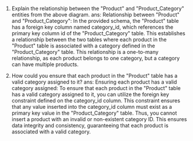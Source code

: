 1. Explain the relationship between the "Product" and "Product_Category" entities from the above diagram.
ans:
Relationship between "Product" and "Product_Category":
In the provided schema, the "Product" table has a foreign key column named category_id, which references the primary key column id of the "Product_Category" table. This establishes a relationship between the two tables where each product in the "Product" table is associated with a category defined in the "Product_Category" table. This relationship is a one-to-many relationship, as each product belongs to one category, but a category can have multiple products.


2. How could you ensure that each product in the "Product" table has a valid category assigned to it?
ans:
Ensuring each product has a valid category assigned:
To ensure that each product in the "Product" table has a valid category assigned to it, you can utilize the foreign key constraint defined on the category_id column. This constraint ensures that any value inserted into the category_id column must exist as a primary key value in the "Product_Category" table. Thus, you cannot insert a product with an invalid or non-existent category ID. This ensures data integrity and consistency, guaranteeing that each product is associated with a valid category.
